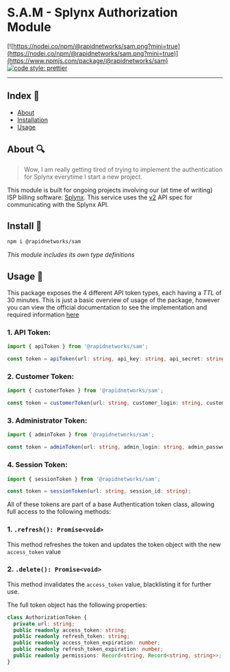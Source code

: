 # S.A.M - Splynx Authorization Module

[![https://nodei.co/npm/@rapidnetworks/sam.png?mini=true](https://nodei.co/npm/@rapidnetworks/sam.png?mini=true)](https://www.npmjs.com/package/@rapidnetworks/sam)
[![code style: prettier](https://img.shields.io/badge/code_style-prettier-ff69b4.svg?style=flat-square)](https://github.com/prettier/prettier)

---

## Index :page_with_curl:

* [About](https://github.com/Rapid-Networks/Splynx_Authentication#about-)
* [Installation](https://github.com/Rapid-Networks/Splynx_Authentication#install-electric_plug)
* [Usage](https://github.com/Rapid-Networks/Splynx_Authentication#usage-rocket)

## About 🔍

> Wow, I am really getting tired of trying to implement the authentication for Splynx everytime I start a new project.

This module is built for ongoing projects involving our (at time of writing) ISP billing software: [Splynx][Splynx home].
This service uses the [v2][Splynx API Doc] API spec for communicating with the Splynx API.

## Install :electric_plug:

```bash
npm i @rapidnetworks/sam
```

_This module includes its own type definitions_

## Usage :rocket:

This package exposes the 4 different API token types, each having a _TTL_ of 30 minutes.
This is just a basic overview of usage of the package, however you can view the official documentation to see the implementation and required information [here][Splynx authentication page]

### 1. API Token:

```typescript
import { apiToken } from '@rapidnetworks/sam';

const token = apiToken(url: string, api_key: string, api_secret: string);
```

### 2. Customer Token:

```typescript
import { customerToken } from '@rapidnetworks/sam';

const token = customerToken(url: string, customer_login: string, customer_password: string);
```

### 3. Administrator Token:

```typescript
import { adminToken } from '@rapidnetworks/sam';

const token = adminToken(url: string, admin_login: string, admin_password: string, 2fa_code?: string, 2fa_fingerprint?: string);
```

### 4. Session Token:

```typescript
import { sessionToken } from '@rapidnetworks/sam';

const token = sessionToken(url: string, session_id: string);
```

All of these tokens are part of a base Authentication token class, allowing full access to the following methods:

### 1. `.refresh(): Promise<void>`

This method refreshes the token and updates the token object with the new `access_token` value

### 2. `.delete(): Promise<void>`

This method invalidates the `access_token` value, blacklisting it for further use.

The full token object has the following properties:

```typescript
class AuthorizationToken {
  private url: string;
  public readonly access_token: string;
  public readonly refresh_token: string;
  public readonly access_token_expiration: number;
  public readonly refresh_token_expiration: number;
  public readonly permissions: Record<string, Record<string, string>>;
}
```

[Splynx home]: https://splynx.com/
[Splynx API Doc]: https://splynx.docs.apiary.io/
[Splynx authentication page]: https://splynx.docs.apiary.io/#introduction/authentication

